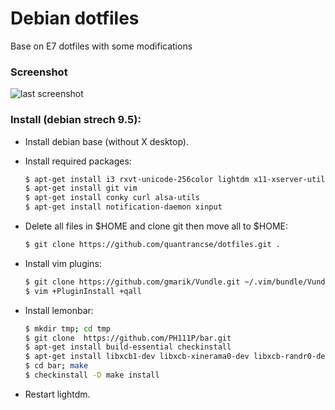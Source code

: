 # Debian dotfiles
Base on E7 dotfiles with some modifications

### Screenshot

![last screenshot](https://i.imgur.com/ic4wdJC.jpg)

### Install (debian strech 9.5):

* Install debian base (without X desktop).

* Install required packages:

    ```sh
    $ apt-get install i3 rxvt-unicode-256color lightdm x11-xserver-utils
    $ apt-get install git vim
    $ apt-get install conky curl alsa-utils
    $ apt-get install notification-daemon xinput

    ```

* Delete all files in $HOME and clone git then move all to $HOME:

    ```sh
    $ git clone https://github.com/quantrancse/dotfiles.git .
    ```

* Install vim plugins:

    ```sh
    $ git clone https://github.com/gmarik/Vundle.git ~/.vim/bundle/Vundle.vim
    $ vim +PluginInstall +qall
    ```

* Install lemonbar:

    ```sh
    $ mkdir tmp; cd tmp
    $ git clone  https://github.com/PH111P/bar.git
    $ apt-get install build-essential checkinstall
    $ apt-get install libxcb1-dev libxcb-xinerama0-dev libxcb-randr0-dev
    $ cd bar; make
    $ checkinstall -D make install
    ```

* Restart lightdm.    


